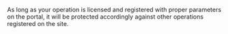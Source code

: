 As long as your operation is licensed and registered with proper parameters on the portal, it will be protected accordingly against other operations registered on the site.

